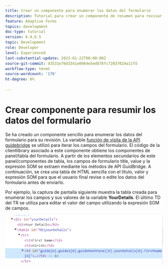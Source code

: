 ```yaml
---
title: Crear un componente para enumerar los datos del formulario
description: Tutorial para crear un componente de resumen para revisar los datos del formulario antes del envío.
feature: Adaptive Forms
topics: development
doc-type: tutorial
version: 6.4,6.5
topic: Development
role: Developer
level: Experienced
last-substantial-update: 2023-01-22T00:00:00Z
source-git-commit: d3531e76d3341e0964e5ed878fc72037024a11fd
workflow-type: tm+mt
source-wordcount: '170'
ht-degree: 0%

---
```


# Crear componente para resumir los datos del formulario

Se ha creado un componente sencillo para enumerar los datos del formulario para su revisión. La variable [función de visita de la API guidebridge](https://developer.adobe.com/experience-manager/reference-materials/6-5/forms/javascript-api/GuideBridge.html?q=visit) se utilizó para iterar los campos del formulario. El código de la clientlibrary asociado a este componente obtiene los componentes de panel/tabla del formulario. A partir de los elementos secundarios de este panel/componentes de tabla, los campos de formulario title, value y la expresión SOM se extraen mediante los métodos de API GuidBridge. A continuación, se crea una tabla de HTML sencilla con el título, valor y expresión SOM para que el usuario final revise o edite los datos del formulario antes de enviarlo.

Por ejemplo, la captura de pantalla siguiente muestra la tabla creada para enumerar los campos y sus valores de la variable **YourDetails**. El último TD del TR se utiliza para editar el valor del campo utilizando la expresión SOM de campos.

![visit-func](assets/visit-function.png)

